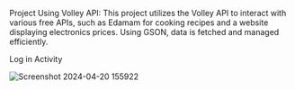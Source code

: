 Project Using Volley API: This project utilizes the Volley API to interact with various free APIs,
such as Edamam for cooking recipes and a website displaying electronics prices. Using GSON, data is fetched and managed efficiently.

Log in Activity

![Screenshot 2024-04-20 155922](https://github.com/manard/API-AndroidStudio/assets/106376651/a4cd31dd-f4d4-4c96-a0c0-41c935920533)



